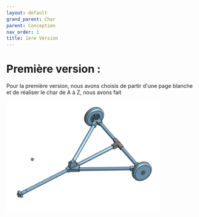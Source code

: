 ```yaml
---
layout: default
grand_parent: Char
parent: Conception
nav_order: 1
title: 1ère Version
---
```


# Première version : 
Pour la première version, nous avons choisis de partir d'une page blanche et de  réaliser le char de A à Z, nous avons fait 

<img src="../../images/Chassis_charV1.png" height="80%" width="80%">